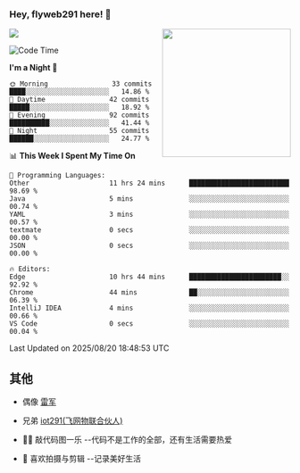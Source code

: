 ### Hey, flyweb291 here! 👋

![](https://metrics.lecoq.io/cherry291?template=classic&config.timezone=Asia%2FShanghai)
<img align='right' src="https://media.giphy.com/media/M9gbBd9nbDrOTu1Mqx/giphy.gif" width="230">
<!-- ![](https://github-readme-stats-ouuan.vercel.app/api?username=flyweb291&theme=dark&show_icons=true) -->

<!--START_SECTION:waka-->
![Code Time](http://img.shields.io/badge/Code%20Time-1%2C416%20hrs%2058%20mins-blue)

**I'm a Night 🦉** 

```text
🌞 Morning                33 commits          ████░░░░░░░░░░░░░░░░░░░░░   14.86 % 
🌆 Daytime                42 commits          █████░░░░░░░░░░░░░░░░░░░░   18.92 % 
🌃 Evening                92 commits          ██████████░░░░░░░░░░░░░░░   41.44 % 
🌙 Night                  55 commits          ██████░░░░░░░░░░░░░░░░░░░   24.77 % 
```


📊 **This Week I Spent My Time On** 

```text
💬 Programming Languages: 
Other                    11 hrs 24 mins      █████████████████████████   98.69 % 
Java                     5 mins              ░░░░░░░░░░░░░░░░░░░░░░░░░   00.74 % 
YAML                     3 mins              ░░░░░░░░░░░░░░░░░░░░░░░░░   00.57 % 
textmate                 0 secs              ░░░░░░░░░░░░░░░░░░░░░░░░░   00.00 % 
JSON                     0 secs              ░░░░░░░░░░░░░░░░░░░░░░░░░   00.00 % 

🔥 Editors: 
Edge                     10 hrs 44 mins      ███████████████████████░░   92.92 % 
Chrome                   44 mins             ██░░░░░░░░░░░░░░░░░░░░░░░   06.39 % 
IntelliJ IDEA            4 mins              ░░░░░░░░░░░░░░░░░░░░░░░░░   00.66 % 
VS Code                  0 secs              ░░░░░░░░░░░░░░░░░░░░░░░░░   00.04 % 
```


 Last Updated on 2025/08/20 18:48:53 UTC
<!--END_SECTION:waka-->

<!--
**flyweb291/数字游牧人** is a ✨ _special_ ✨ repository because its `README.md` (this file) appears on your GitHub profile.

Here are some ideas to get you started:

- 🔭 I’m currently working on ...
- 🌱 I’m currently learning ...
- 👯 I’m looking to collaborate on ...
- 🤔 I’m looking for help with ...
- 💬 Ask me about ...
- 📫 How to reach me: ...
- 😄 Pronouns: ...
- ⚡ Fun fact: ...
-->

 ## 其他
 
- 偶像 [雷军](https://weibo.com/u/1749127163)
- 兄弟 [iot291(飞网物联合伙人)](https://github.com/iot291)

- 👨‍💻 敲代码图一乐    --代码不是工作的全部，还有生活需要热爱
- 🎥 喜欢拍摄与剪辑  --记录美好生活
